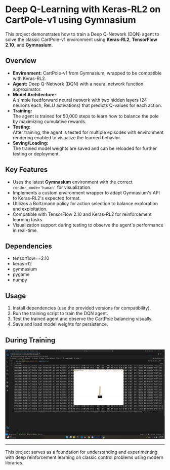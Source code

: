 # Deep Q-Learning with Keras-RL2 on CartPole-v1 using Gymnasium

This project demonstrates how to train a Deep Q-Network (DQN) agent to solve the classic CartPole-v1 environment using **Keras-RL2**, **TensorFlow 2.10**, and **Gymnasium**.

## Overview

- **Environment:** CartPole-v1 from Gymnasium, wrapped to be compatible with Keras-RL2.
- **Agent:** Deep Q-Network (DQN) with a neural network function approximator.
- **Model Architecture:**  
  A simple feedforward neural network with two hidden layers (24 neurons each, ReLU activations) that predicts Q-values for each action.
- **Training:**  
  The agent is trained for 50,000 steps to learn how to balance the pole by maximizing cumulative rewards.
- **Testing:**  
  After training, the agent is tested for multiple episodes with environment rendering enabled to visualize the learned behavior.
- **Saving/Loading:**  
  The trained model weights are saved and can be reloaded for further testing or deployment.

## Key Features

- Uses the latest **Gymnasium** environment with the correct `render_mode='human'` for visualization.
- Implements a custom environment wrapper to adapt Gymnasium's API to Keras-RL2's expected format.
- Utilizes a Boltzmann policy for action selection to balance exploration and exploitation.
- Compatible with TensorFlow 2.10 and Keras-RL2 for reinforcement learning tasks.
- Visualization support during testing to observe the agent's performance in real-time.

## Dependencies

- tensorflow==2.10  
- keras-rl2  
- gymnasium  
- pygame  
- numpy

## Usage

1. Install dependencies (use the provided versions for compatibility).  
2. Run the training script to train the DQN agent.  
3. Test the trained agent and observe the CartPole balancing visually.  
4. Save and load model weights for persistence.

## During Training
![CartPole Balancing Preview](cartpole_preview.png)

---

This project serves as a foundation for understanding and experimenting with deep reinforcement learning on classic control problems using modern libraries.
